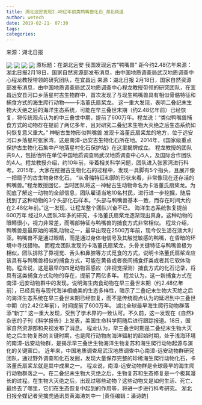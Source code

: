 ```yaml
---
title: 湖北远安发现2.48亿年前类鸭嘴兽化石_湖北频道
author: wetech
date: 2019-02-21- 07:30
tags: 
categories: 
---
```

来源：湖北日报
<!-- more -->
                
<img align="center" border="0" src="http://p0.ifengimg.com/a/2019_08/d9ce9cc62841791_size47_w640_h408.jpg" />
                
<img align="center" border="0" src="http://p2.ifengimg.com/a/2019_08/5a63b512415ac20_size92_w640_h480.jpg" />
            
<img align="center" border="0" src="http://p0.ifengimg.com/a/2019_08/2e0eca88f50bced_size36_w640_h447.jpg" />
<img align="center" border="0" src="http://p2.ifengimg.com/a/2016/0810/204c433878d5cf9size1_w16_h16.png" />
原标题：在湖北远安 我国发现远古“鸭嘴兽” 距今约2.48亿年来源：湖北日报2月18日，国家自然资源部发布消息，由中国地质调查局武汉地质调查中心程龙教授带领的研究团队，在宜昌远
来源：湖北日报
2月18日，国家自然资源部发布消息，由中国地质调查局武汉地质调查中心程龙教授带领的研究团队，在宜昌远安县河口乡落星村古生物群中，首次发现了与现生鸭嘴兽具有相似骨骼特征和捕食方式的海生爬行动物——卡洛董氏扇桨龙。
这一重大发现，表明二叠纪末生物大灭绝之后的海洋生态系统，可能在早三叠世末期（约2.48亿年前）已经恢复，将传统观点认为的中三叠世中期，提前了600万年。程龙说：“类似鸭嘴兽捕食方式的动物存在提前了两亿多年，且对研究二叠纪末生物大灭绝之后生态系统如何恢复意义重大。”
神秘古生物形似鸭嘴兽
发现卡洛董氏扇桨龙的地方，位于远安河口乡落星村张家湾，这是南漳-远安古生物化石所在地。2014年，《国家级重点保护古生物化石集中产地落星村化石保护站》在这里揭牌成立。
程龙教授的团队共9人，包括他所在单位中国地质调查局武汉地质调查中心5人，及国际合作团队的4人。程龙教授介绍，约10年前，带着相关科学问题，团队进入张家湾进行科考。2015年，大家在挖掘古生物化石的过程中，发现一具脚有5个指头，且展开像一把扇子的古生物身体化石。
“从骨骼特征和脚的形状来看，非常像现在还存活的鸭嘴兽。”程龙教授回忆，当时团队将这一神秘古生动物命名为卡洛董氏扇桨龙。为彻底了解这一动物的全部信息，团队雇请当地10名村民，进行进一步挖掘，随后找到了这种动物的3个头部化石样本。“头部与鸭嘴兽基本一致，而存在时间大约在2.48亿年前。”这一发现，让程龙整个团队兴奋不已。
海洋生态系统恢复提前600万年
经过9人团队3年多的研究，卡洛董氏扇桨龙逐渐现出真身。这种动物的眼睛很小，视力非常差，而嘴部特征与鸭嘴兽的捕食方式非常相似。
程龙介绍，鸭嘴兽是最原始的哺乳动物之一，最早出现在2500万年前，现今仅生活在澳大利亚。鸭嘴兽不是通过眼睛，而是通过身体电信号及其触觉敏感的鸭嘴，在昏暗的环境中寻找猎物。
而程龙团队发现的卡洛董氏扇桨龙，头骨关键特征与鸭嘴兽极为相似，团队排除了靠视觉、舌头和鼻腔等方式觅食的方式，说明卡洛董氏扇桨龙应该具有与鸭嘴兽相似的捕食方式，可能在黄昏或者夜间捕食虾类或者其它软体动物。程龙说，这是最早的四足动物盲感应（非视觉探测）捕食方式的化石记录，将具有这类捕食方式动物的存在，提前了两亿多年。
程龙认为，这一新捕食方式在南漳-远安动物群中的发现，说明海生肉食动物在早三叠世末期（约2.48亿年前），已经具有与现代海洋相媲美的生态多样性，暗示了二叠纪末生物大灭绝之后的海洋生态系统在早三叠世末期已经恢复，而不是传统观点认为的延迟到中三叠世中期（约2.42亿年前），时间提前了600万年。
湖北全球最早海生爬行动物群落添“新丁”
这一重大发现，受到了学术界的一致认可。不久前，这一发现在《自然》杂志的子刊《科学报告》上发表，美国生命科学网随后进行跟踪报道。18日，国家自然资源部和央视发布了消息。
程龙认为，早三叠世时期是二叠纪末生物大灭绝之后生物复苏的关键时期，也是爬行动物向海洋辐射的起始时期，处于浅海环境的南漳-远安动物群，是揭示早三叠世生物海洋生物复苏和海生爬行动物起源与演化的关键窗口。
近年来，中国地质调查局武汉地质调查中心南漳-远安动物群研究团队，通过野外调查和化石发掘，发现大量保存完整的珍稀海生爬行动物化石，卡洛董氏扇桨龙就是其中成果之一。
程龙说，南漳-远安动物群是全球最早的海生爬行动物群落之一。在二叠纪末生物大灭绝之后，生物复苏和生态修复是一个极其漫长的过程。在生物大灭绝之后，出现过哪些动物？这些动物又是如何生活、死亡、最终去了哪里，它们在生态恢复中起到的作用等，将进一步进行科考研究。
湖北日报全媒记者吴擒虎通讯员黄海涛刘中一
[责任编辑：潘诗韵]
            
